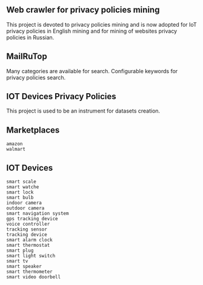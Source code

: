 Web crawler for  privacy policies mining
----------------------------------------

This project is devoted to privacy policies mining and is now adopted for IoT privacy policies in English mining and for mining of websites privacy policies in Russian.


MailRuTop
---------

Many categories are available for search. Configurable keywords for privacy policies search.


IOT Devices Privacy Policies
----------------------------

This project is used to be an instrument for datasets creation.


Marketplaces
------------

    amazon
    walmart


IOT Devices
-----------

    smart scale
    smart watche
    smart lock
    smart bulb
    indoor camera
    outdoor camera
    smart navigation system
    gps tracking device
    voice controller
    tracking sensor
    tracking device
    smart alarm clock
    smart thermostat
    smart plug
    smart light switch
    smart tv
    smart speaker
    smart thermometer
    smart video doorbell
